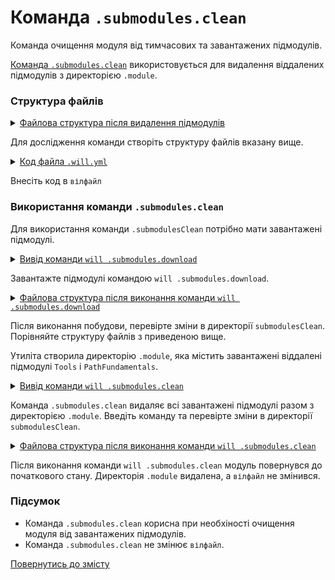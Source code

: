 # Команда <code>.submodules.clean</code>

Команда очищення модуля від тимчасових та завантажених підмодулів.

[Команда `.submodules.clean`](../concept/Command.md#Таблиця-команд-утиліти-willbe) використовується для видалення віддалених підмодулів з директорією `.module`.

### Структура файлів

<details>
  <summary><u>Файлова структура після видалення підмодулів</u></summary>

```
 submodulesClean
          └── .will.yml    

```

</details>

Для дослідження команди створіть структуру файлів вказану вище.  

<details>
    <summary><u>Код файла <code>.will.yml</code></u></summary>

```yaml
about :

  name : submodulesCommands
  description : "To test .submodules.clean command"

submodule :

  Tools : git+https:///github.com/Wandalen/wTools.git/out/wTools#master
  PathFundamentals : git+https:///github.com/Wandalen/wPathFundamentals.git/out/wPathFundamentals#master

```
</details>

Внесіть код в `вілфайл`

### Використання команди `.submodules.clean`

Для використання команди `.submodulesClean` потрібно мати завантажені підмодулі.

<details>
  <summary><u>Вивід команди <code>will .submodules.download</code></u></summary>

```
[user@user ~]$ will .submodules.download
...
   . Read : /path_to_file/.module/Tools/out/wTools.out.will.yml
   + module::Tools version 7db7bd21ac76fc495aae44cc8b1c4474ce5012a4 was downloaded in 16.504s
   . Read : /path_to_file/.module/PathFundamentals/out/wPathFundamentals.out.will.yml
   + module::PathFundamentals version d95a35b7ef1568df823c12efa5bd5e1f4ceec8b7 was downloaded in 5.986s

```

</details>

Завантажте підмодулі командою `will .submodules.download`.

<details>
  <summary><u>Файлова структура після виконання команди <code>will .submodules.download</code></u></summary>

```
submodulesCommands
        ├── .module
        │      ├── PathFundamentals
        │      └── Tools
        └── .will.yml

```

</details>

Після виконання побудови, перевірте зміни в директорії `submodulesClean`. Порівняйте структуру файлів з приведеною вище.

Утиліта створила директорію `.module`, яка містить завантажені віддалені підмодулі `Tools` i `PathFundamentals`.    

<details>
  <summary><u>Вивід команди <code>will .submodules.clean</code></u></summary>

```
[user@user ~]$ will .submodules.clean
...
 - Clean deleted 551 file(s) in 1.753s

```

</details>

Команда `.submodules.clean` видаляє всі завантажені підмодулі разом з директорією `.module`. Введіть команду та перевірте зміни в директорії `submodulesClean`.

<details>
  <summary><u>Файлова структура після виконання команди <code>will .submodules.clean</code></u></summary>

```
submodulesCommands
        └── .will.yml

```

</details>

Після виконання команди `will .submodules.clean` модуль повернувся до початкового стану. Директорія `.module` видалена, а `вілфайл` не змінився.

### Підсумок

- Команда `.submodules.clean` корисна при необхіності очищення модуля від завантажених підмодулів.
- Команда `.submodules.clean` не змінює `вілфайл`.

[Повернутись до змісту](../README.md#tutorials)
